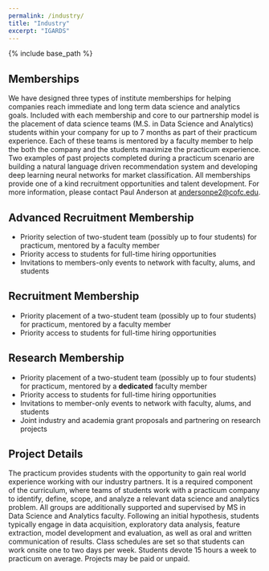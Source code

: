 ```yaml
---
permalink: /industry/
title: "Industry"
excerpt: "IGARDS"
---
```


{% include base_path %}

## Memberships
We have designed three types of institute memberships for helping companies reach immediate and long term data science and analytics goals. 
Included with each membership and core to our partnership model is the placement of data science teams (M.S. in Data Science and Analytics)
students within your company for up to 7 months as part of their practicum experience. Each of these teams is mentored by a faculty member to
help the both the company and the students maximize the practicum experience. Two examples of past projects completed during a practicum scenario
are building a natural language driven recommendation system and developing deep learning neural networks for market classification. All memberships
provide one of a kind recruitment opportunities and talent development. For more information, please contact Paul Anderson at 
<a href="mailto:andersonpe2@cofc.edu" target="_top">andersonpe2@cofc.edu</a>.

## Advanced Recruitment Membership
* Priority selection of two-student team (possibly up to four students) for practicum, mentored by a faculty member
* Priority access to students for full-time hiring opportunities
* Invitations to members-only events to network with faculty, alums, and students

## Recruitment Membership
* Priority placement of a two-student team (possibly up to four students) for practicum, mentored by a faculty member
* Priority access to students for full-time hiring opportunities

## Research Membership
* Priority placement of a two-student team (possibly up to four students) for practicum, mentored by a <b>dedicated</b> faculty member
* Priority access to students for full-time hiring opportunities
* Invitations to member-only events to network with faculty, alums, and students
* Joint industry and academia grant proposals and partnering on research projects

## Project Details
The practicum provides students with the opportunity to gain real world experience working with our industry partners. It is a required component of the curriculum, where teams of students work with a practicum company to identify, define, scope, and analyze a relevant data science and analytics problem. All groups are additionally supported and supervised by MS in Data Science and Analytics faculty.  Following an initial hypothesis, students typically engage in data acquisition, exploratory data analysis, feature extraction, model development and evaluation, as well as oral and written communication of results. Class schedules are set so that students can work onsite one to two days per week. Students devote 15 hours a week to practicum on average. Projects may be paid or unpaid.


